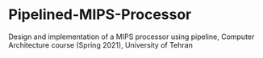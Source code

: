 # Pipelined-MIPS-Processor
Design and implementation of a MIPS processor using pipeline, Computer Architecture course (Spring 2021), University of Tehran 

